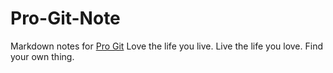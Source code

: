 # Pro-Git-Note
Markdown notes for [Pro Git](https://git-scm.com/book/zh/v2)
Love the life you live.
Live the life you love.
Find your own thing.
